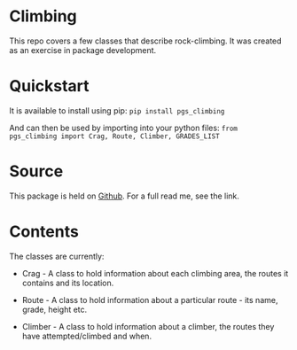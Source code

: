 # Climbing
This repo covers a few classes that describe rock-climbing.  It was created as an exercise in package development.

# Quickstart
It is available to install using pip:
`pip install pgs_climbing`

And can then be used by importing into your python files:
`from pgs_climbing import Crag, Route, Climber, GRADES_LIST`

# Source
This package is held on [Github](https://github.com/paul-stubley/Climbing).  For a full read me, see the link.

# Contents
The classes are currently:

- Crag - A class to hold information about each climbing area, the routes it contains and its location.
- Route - A class to hold information about a particular route - its name, grade, height etc.

- Climber - A class to hold information about a climber, the routes they have attempted/climbed and when.


